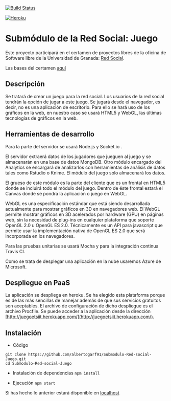 [![Build Status](https://travis-ci.org/albertogarf91/Submodulo-Red-social-Juego.svg?branch=master)](https://travis-ci.org/albertogarf91/Submodulo-Red-social-Juego)

[![Heroku](https://www.herokucdn.com/deploy/button.png)](http://juegoetsiit.herokuapp.com/)

# Submódulo de la Red Social: Juego

Este proyecto participará en el certamen de proyectos libres de la oficina de Software libre de la Universidad de Granada: [Red Social](https://github.com/albertogarf91/Red-social-ETSIIT). 

Las bases del certamen [aquí](https://docs.google.com/document/d/16UsdUV_XXuPUh-Imz4PSgh-2ES_YaAJpZ8fNrbTVpMA/edit)

## Descripción

Se tratará de crear un juego para la red social. Los usuarios de la red social tendrán la opción de jugar a este juego. Se jugará desde el navegador, es decir, no es una aplicación de escritorio. Para ello se hará uso de los gráficos en la web, en nuestro caso se usará HTML5 y WebGL, las últimas tecnologías de gráficos en la web.

## Herramientas de desarrollo

Para la parte del servidor se usará Node.js y Socket.io .

El servidor extraerá datos de los jugadores que jueguen al juego y se almacenarán en una base de datos MongoDB. Otro módulo encargado del Analytics se encargará de analizarlos con herramientas de análisis de datos tales como Rstudio o Knime. El módulo del juego solo almacenará los datos.

El grueso de este módulo es la parte del cliente que es un frontal en HTML5 donde se incluirá todo el módulo del juego. Dentro de éste frontal estará el Canvas donde se pondrá la aplicación o juego en WebGL.

WebGL es una especificación estándar que está siendo desarrollada actualmente para mostrar gráficos en 3D en navegadores web. El WebGL permite mostrar gráficos en 3D acelerados por hardware (GPU) en páginas web, sin la necesidad de plug-ins en cualquier plataforma que soporte OpenGL 2.0 u OpenGL ES 2.0. Técnicamente es un API para javascript que permite usar la implementación nativa de OpenGL ES 2.0 que será incorporada en los navegadores.

Para las pruebas unitarias se usará Mocha y para la integración continua Travis CI.

Como se trata de desplegar una aplicación en la nube usaremos Azure de Microsoft.

## Despliegue en PaaS
La aplicación se despliega en heroku. Se ha elegido esta plataforma porque es de las más sencillas de manejar además de que sus servicios gratuitos son aceptables. El archivo de configuración de dicho despliegue es el archivo Procfile. Se puede acceder a la aplicación desde la dirección [http://juegoetsiit.herokuapp.com/](http://juegoetsiit.herokuapp.com/).


## Instalación

  * Código
  ```
  git clone https://github.com/albertogarf91/Submodulo-Red-social-Juego.git
  cd Submodulo-Red-social-Juego
  ```

  * Instalación de dependencias
  `npm install`

  * Ejecución
  `npm start`

  Si has hecho lo anterior estará disponible en [localhost](http://localhost:5000/)
  
  
